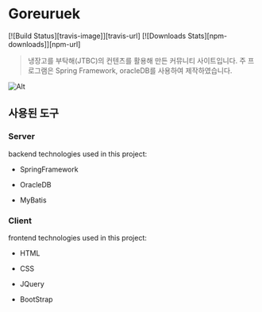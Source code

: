 # Goreuruek
[![Build Status][travis-image]][travis-url]
[![Downloads Stats][npm-downloads]][npm-url]

>냉장고를 부탁해(JTBC)의 컨텐츠를 활용해 만든 커뮤니티 사이트입니다. 
> 주 프로그램은 Spring Framework, oracleDB를 사용하여 제작하였습니다.

 ![Alt](/Goreuruek/src/main/webapp/resources/images/1.png)

## 사용된 도구
### Server
backend technologies used in this project:
- SpringFramework
 * OracleDB
 + MyBatis
 
### Client
 frontend technologies used in this project:
 - HTML
 * CSS
 + JQuery
 * BootStrap
